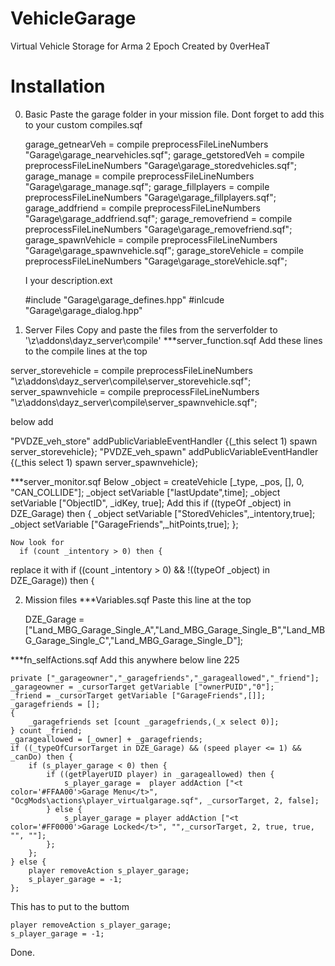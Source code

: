 VehicleGarage
=============

Virtual Vehicle Storage for Arma 2 Epoch 
Created by 0verHeaT

Installation
=============
0. Basic
  Paste the garage folder in your mission file.
  Dont forget to add this to your custom compiles.sqf

	garage_getnearVeh = 				compile preprocessFileLineNumbers "Garage\garage_nearvehicles.sqf";
	garage_getstoredVeh = 			compile preprocessFileLineNumbers "Garage\garage_storedvehicles.sqf";
	garage_manage = 				  	compile preprocessFileLineNumbers "Garage\garage_manage.sqf";
	garage_fillplayers =				compile preprocessFileLineNumbers "Garage\garage_fillplayers.sqf";
	garage_addfriend =			  	compile preprocessFileLineNumbers "Garage\garage_addfriend.sqf";
	garage_removefriend = 			compile preprocessFileLineNumbers "Garage\garage_removefriend.sqf";
	garage_spawnVehicle = 			compile preprocessFileLineNumbers "Garage\garage_spawnvehicle.sqf";
	garage_storeVehicle = 			compile preprocessFileLineNumbers "Garage\garage_storeVehicle.sqf";
	
	I your description.ext
	
	#include "Garage\garage_defines.hpp"
	#inlcude "Garage\garage_dialog.hpp"

1. Server Files
  Copy and paste the files from the serverfolder to '\z\addons\dayz_server\compile\'
  ***server_function.sqf
  Add these lines to the compile lines at the top
  
  server_storevehicle = 			compile preprocessFileLineNumbers "\z\addons\dayz_server\compile\server_storevehicle.sqf";
  server_spawnvehicle = 			compile preprocessFileLineNumbers "\z\addons\dayz_server\compile\server_spawnvehicle.sqf";
  
  below add
  
  "PVDZE_veh_store" addPublicVariableEventHandler {(_this select 1) spawn server_storevehicle};
	"PVDZE_veh_spawn" addPublicVariableEventHandler {(_this select 1) spawn server_spawnvehicle};
  
  ***server_monitor.sqf
  Below
  		_object = createVehicle [_type, _pos, [], 0, "CAN_COLLIDE"];
    	_object setVariable ["lastUpdate",time];
    	_object setVariable ["ObjectID", _idKey, true];
  Add this
    	if ((typeOf _object) in DZE_Garage) then {
				_object setVariable ["StoredVehicles",_intentory,true];
				_object setVariable ["GarageFriends",_hitPoints,true];
			};

	Now look for 
	  if (count _intentory > 0) then {
  replace it with 
    if ((count _intentory > 0) && !((typeOf _object) in DZE_Garage)) then {

2. Mission files
  ***Variables.sqf
  Paste this line at the top
  
   DZE_Garage = ["Land_MBG_Garage_Single_A","Land_MBG_Garage_Single_B","Land_MBG_Garage_Single_C","Land_MBG_Garage_Single_D"];
  
  ***fn_selfActions.sqf
  Add this anywhere below line 225
  
  	private ["_garageowner","_garagefriends","_garageallowed","_friend"];
  	_garageowner = _cursorTarget getVariable ["ownerPUID","0"];
  	_friend = _cursorTarget getVariable ["GarageFriends",[]];
  	_garagefriends = [];
  	{
  		_garagefriends set [count _garagefriends,(_x select 0)];
  	} count _friend;
  	_garageallowed = [_owner] + _garagefriends;
  	if ((_typeOfCursorTarget in DZE_Garage) && (speed player <= 1) && _canDo) then {
  		if (s_player_garage < 0) then {
	  		if ((getPlayerUID player) in _garageallowed) then {
	  			s_player_garage =  player addAction ["<t color='#FFAA00'>Garage Menu</t>", "OcgMods\actions\player_virtualgarage.sqf", _cursorTarget, 2, false];
  			} else {
	  			s_player_garage = player addAction ["<t color='#FF0000'>Garage Locked</t>", "",_cursorTarget, 2, true, true, "", ""];	
	  		};
  		};
  	} else {
	  	player removeAction s_player_garage;
	  	s_player_garage = -1;		
  	};
  
  This has to put to the buttom

  	player removeAction s_player_garage;
  	s_player_garage = -1;
  	
Done.
